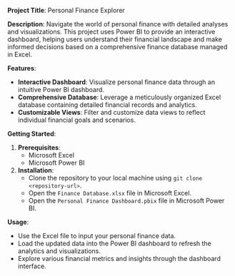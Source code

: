 **Project Title**: Personal Finance Explorer

**Description**:
Navigate the world of personal finance with detailed analyses and visualizations. This project uses Power BI to provide an interactive dashboard, helping users understand their financial landscape and make informed decisions based on a comprehensive finance database managed in Excel.

**Features**:
- **Interactive Dashboard**: Visualize personal finance data through an intuitive Power BI dashboard.
- **Comprehensive Database**: Leverage a meticulously organized Excel database containing detailed financial records and analytics.
- **Customizable Views**: Filter and customize data views to reflect individual financial goals and scenarios.

**Getting Started**:
1. **Prerequisites**:
   - Microsoft Excel
   - Microsoft Power BI
2. **Installation**:
   - Clone the repository to your local machine using `git clone <repository-url>`.
   - Open the `Finance Database.xlsx` file in Microsoft Excel.
   - Open the `Personal Finance Dashboard.pbix` file in Microsoft Power BI.

**Usage**:
- Use the Excel file to input your personal finance data.
- Load the updated data into the Power BI dashboard to refresh the analytics and visualizations.
- Explore various financial metrics and insights through the dashboard interface.
